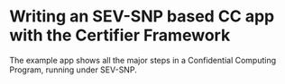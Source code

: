 Writing an SEV-SNP based CC app with the Certifier Framework
==========================================================================

The example app shows all the major steps in a Confidential Computing Program,
running under SEV-SNP.
